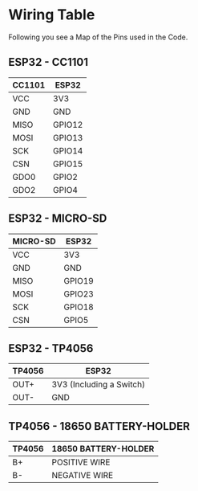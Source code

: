 # Wiring Table
Following you see a Map of the Pins used in the Code.

## ESP32 - CC1101
| CC1101 | ESP32 |
| ------ | ------ |
| VCC | 3V3 |
| GND | GND |
| MISO | GPIO12 |
| MOSI | GPIO13 |
| SCK | GPIO14 |
| CSN | GPIO15 |
| GDO0 | GPIO2 |
| GDO2 | GPIO4 |

## ESP32 - MICRO-SD
| MICRO-SD | ESP32 |
| ------ | ------ |
| VCC | 3V3 |
| GND | GND |
| MISO | GPIO19 |
| MOSI | GPIO23 |
| SCK | GPIO18 |
| CSN | GPIO5 |

## ESP32 - TP4056
| TP4056 | ESP32 |
| ------ | ------ |
| OUT+ | 3V3 (Including a Switch) |
| OUT- | GND |

## TP4056 - 18650 BATTERY-HOLDER
| TP4056 | 18650 BATTERY-HOLDER |
| ------ | ------ |
| B+ | POSITIVE WIRE |
| B- | NEGATIVE WIRE |
